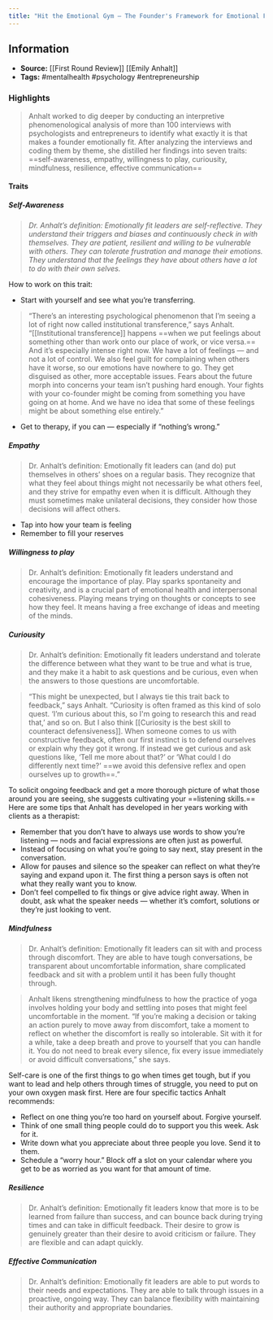 ```yaml
---
title: "Hit the Emotional Gym — The Founder's Framework for Emotional Fitness"
---
```

## Information
- **Source:** [[First Round Review]] [[Emily Anhalt]]
- **Tags:** #mentalhealth #psychology #entrepreneurship
### Highlights
> Anhalt worked to dig deeper by conducting an interpretive phenomenological analysis of more than 100 interviews with psychologists and entrepreneurs to identify what exactly it is that makes a founder emotionally fit. After analyzing the interviews and coding them by theme, she distilled her findings into seven traits: ==self-awareness, empathy, willingness to play, curiousity, mindfulness, resilience, effective communication==

#### Traits
##### Self-Awareness
> _Dr. Anhalt’s definition: Emotionally fit leaders are self-reflective. They understand their triggers and biases and continuously check in with themselves. They are patient, resilient and willing to be vulnerable with others. They can tolerate frustration and manage their emotions. They understand that the feelings they have about others have a lot to do with their own selves._

How to work on this trait:
- Start with yourself and see what you’re transferring.
> “There’s an interesting psychological phenomenon that I’m seeing a lot of right now called institutional transference,” says Anhalt. “[[Institutional transference]] happens ==when we put feelings about something other than work onto our place of work, or vice versa.‬== And it’s especially intense right now. We have a lot of feelings — and not a lot of control. We also feel guilt for complaining when others have it worse, so our emotions have nowhere to go. They get disguised as other, more acceptable issues. Fears about the future morph into concerns your team isn’t pushing hard enough. Your fights with your co-founder might be coming from something you have going on at home. And we have no idea that some of these feelings might be about something else entirely.”
- Get to therapy, if you can — especially if “nothing’s wrong.”

##### Empathy
> Dr. Anhalt’s definition: Emotionally fit leaders can (and do) put themselves in others’ shoes on a regular basis. They recognize that what they feel about things might not necessarily be what others feel, and they strive for empathy even when it is difficult. Although they must sometimes make unilateral decisions, they consider how those decisions will affect others.

- Tap into how your team is feeling
- Remember to fill your reserves

##### Willingness to play
> Dr. Anhalt’s definition: Emotionally fit leaders understand and encourage the importance of play. Play sparks spontaneity and creativity, and is a crucial part of emotional health and interpersonal cohesiveness. Playing means trying on thoughts or concepts to see how they feel. It means having a free exchange of ideas and meeting of the minds.


##### Curiousity
> Dr. Anhalt’s definition: Emotionally fit leaders understand and tolerate the difference between what they want to be true and what is true, and they make it a habit to ask questions and be curious, even when the answers to those questions are uncomfortable.

> “This might be unexpected, but I always tie this trait back to feedback,” says Anhalt. “Curiosity is often framed as this kind of solo quest. ‘I’m curious about this, so I'm going to research this and read that,’ and so on. But I also think [[Curiosity is the best skill to counteract defensiveness]]. When someone comes to us with constructive feedback, often our first instinct is to defend ourselves or explain why they got it wrong. If instead we get curious and ask questions like, ‘Tell me more about that?’ or ‘What could I do differently next time?’ ==we avoid this defensive reflex and open ourselves up to growth==.”

To solicit ongoing feedback and get a more thorough picture of what those around you are seeing, she suggests cultivating your ==listening skills.== Here are some tips that Anhalt has developed in her years working with clients as a therapist:
- Remember that you don’t have to always use words to show you’re listening — nods and facial expressions are often just as powerful.
- Instead of focusing on what you’re going to say next, stay present in the conversation.
- Allow for pauses and silence so the speaker can reflect on what they’re saying and expand upon it. The first thing a person says is often not what they really want you to know.
- Don’t feel compelled to fix things or give advice right away. When in doubt, ask what the speaker needs — whether it’s comfort, solutions or they’re just looking to vent.

##### Mindfulness
> Dr. Anhalt’s definition: Emotionally fit leaders can sit with and process through discomfort. They are able to have tough conversations, be transparent about uncomfortable information, share complicated feedback and sit with a problem until it has been fully thought through.

> Anhalt likens strengthening mindfulness to how the practice of yoga involves holding your body and settling into poses that might feel uncomfortable in the moment. “If you’re making a decision or taking an action purely to move away from discomfort, take a moment to reflect on whether the discomfort is really so intolerable. Sit with it for a while, take a deep breath and prove to yourself that you can handle it. You do not need to break every silence, fix every issue immediately or avoid difficult conversations,” she says.

Self-care is one of the first things to go when times get tough, but if you want to lead and help others through times of struggle, you need to put on your own oxygen mask first. Here are four specific tactics Anhalt recommends:
- Reflect on one thing you’re too hard on yourself about. Forgive yourself.
- Think of one small thing people could do to support you this week. Ask for it.
- Write down what you appreciate about three people you love. Send it to them.
- Schedule a “worry hour.” Block off a slot on your calendar where you get to be as worried as you want for that amount of time.

##### Resilience
> Dr. Anhalt’s definition: Emotionally fit leaders know that more is to be learned from failure than success, and can bounce back during trying times and can take in difficult feedback. Their desire to grow is genuinely greater than their desire to avoid criticism or failure. They are flexible and can adapt quickly.


##### Effective Communication
> Dr. Anhalt’s definition: Emotionally fit leaders are able to put words to their needs and expectations. They are able to talk through issues in a proactive, ongoing way. They can balance flexibility with maintaining their authority and appropriate boundaries.
